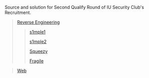 Source and solution for Second Qualify Round of IU Security Club's Recruitment.

> [Reverse Engineering](./Reverse%20Engineering/)
>> [s1mple1](./Reverse%20Engineering/s1mple1/README.md)
>>
>> [s1mple2](./Reverse%20Engineering/s1mple2/README.md)
>>
>> [Squeezy](./Reverse%20Engineering/Squeezy/README.md)
>>
>> [Fragile](./Reverse%20Engineering/Fragile/README.md)

> [Web](./Web%20Exploitation/)
>> 
>>
>> 
>>
>> 
>>
>> 

